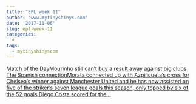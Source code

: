 ```yaml
---
title: "EPL week 11"
author: 'www.mytinyshinys.com'
date: '2017-11-06'
slug: epl-week-11
categories:
  - 
tags:
  - mytinyshinyscom
---
```


[Match of the DayMourinho still can’t buy a result away against big clubs The Spanish connectionMorata connected up with Azpilicueta’s cross for Chelsea’s winner against Manchester United and he has now assisted on five of the striker’s seven league goals this season, only topped by six of the 52 goals Diego Costa scored for the...<click to read more>](https://www.mytinyshinys.com/2017/11/06/epl2018-wk11/)

